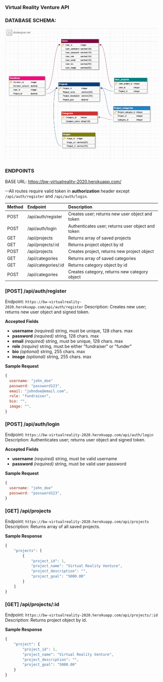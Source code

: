 ### Virtual Reality Venture API

### DATABASE SCHEMA:

![alt text](https://github.com/bw-virtualreality-2020/server/blob/main/images/db-schema.png?raw=true)

### ENDPOINTS 

BASE URL: https://bw-virtualreality-2020.herokuapp.com/

--All routes require valid token in **authorization** header except `/api/auth/register` and `/api/auth/login`.

| Method | Endpoint                     | Description                                       |
| :----- | :--------------------------- | :------------------------------------------------ |
| POST   | /api/auth/register           | Creates user; returns new user object and token   |
| POST   | /api/auth/login              | Authenticates user; returns user object and token |
| GET    | /api/projects                | Returns array of saved projects                   |
| GET    | /api/projects/:id            | Returns project object by id                      |
| POST   | /api/projects                | Creates project, returns new project object       |
| GET    | /api/categories              | Returns array of saved categories                 |
| GET    | /api/categories/:id          | Returns category object by id                     | 
| POST   | /api/categories              | Creates category, returns new category object     |


### [POST] /api/auth/register

Endpoint: `https://bw-virtualreality-2020.herokuapp.com/api/auth/register`
Description: Creates new user; returns new user object and signed token.

**Accepted Fields**

- **username** _(required)_ string, must be unique, 128 chars. max
- **password** _(required)_ string, 128 chars. max
- **email** _(required)_ string, must be unique, 128 chars. max
- **role** _(require)_ string, must be either "fundraiser" or "funder"
- **bio** _(optional)_ string, 255 chars. max
- **image** _(optional)_ string, 255 chars. max

**Sample Request**

```js
{
  username: "john_doe"
  password: "password123",
  email: "johndoe@email.com",
  role: "fundraiser",
  bio: "",
  image: "",
}
```

### [POST] /api/auth/login

Endpoint: `https://bw-virtualreality-2020.herokuapp.com/api/auth/login`
Description: Authenticates user; returns user object and signed token.

**Accepted Fields**

- **username** _(required)_ string, must be valid username
- **password** _(required)_ string, must be valid user password

**Sample Request**

```js
{
  username: "john_doe"
  password: "password123",
}
```

### [GET] /api/projects

Endpoint: `https://bw-virtualreality-2020.herokuapp.com/api/projects`
Description: Returns array of all saved projects.

**Sample Response**

```js
{
    "projects": [
        {
            "project_id": 1,
            "project_name": "Virtual Reality Venture",
            "project_description": "",
            "project_goal": "5000.00"
        }
    ]
}
```
### [GET] /api/projects/:id

Endpoint: `https://bw-virtualreality-2020.herokuapp.com/api/projects/:id`
Description: Returns project object by id.

**Sample Response**

```js
{
    "project": {
        "project_id": 1,
        "project_name": "Virtual Reality Venture",
        "project_description": "",
        "project_goal": "5000.00"
    }
}
```

